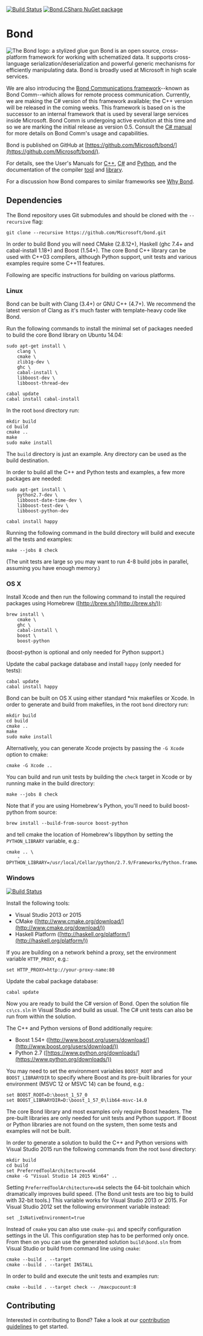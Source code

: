 [![Build Status](https://travis-ci.org/Microsoft/bond.svg?branch=master)](https://travis-ci.org/Microsoft/bond)
[![Bond.CSharp NuGet package](https://img.shields.io/nuget/v/Bond.CSharp.svg?style=flat)](https://Microsoft.github.io/bond/manual/bond_cs.html#nuget-packages)

# Bond

![The Bond logo: a stylized glue gun](https://raw.githubusercontent.com/Microsoft/bond/master/doc/src/logos/bond-logo-64x64-white.png)
Bond is an open source, cross-platform framework for working with schematized
data. It supports cross-language serialization/deserialization and powerful
generic mechanisms for efficiently manipulating data. Bond is broadly used at
Microsoft in high scale services.

We are also introducing the
[Bond Communications framework](https://Microsoft.github.io/bond/manual/bond_comm.html)--known
as Bond Comm--which allows for remote process communication. Currently, we
are making the C# version of this framework available; the C++ version will
be released in the coming weeks. This framework is based on is the successor
to an internal framework that is used by several large services inside
Microsoft. Bond Comm is undergoing active evolution at this time and so we
are marking the initial release as version 0.5. Consult the
[C# manual](https://Microsoft.github.io/bond/manual/bond_cs.html#bond-comm)
for more details on Bond Comm's usage and capabilities.

Bond is published on GitHub at [https://github.com/Microsoft/bond/](https://github.com/Microsoft/bond/).

For details, see the User's Manuals for
[C++](https://Microsoft.github.io/bond/manual/bond_cpp.html),
[C#](https://Microsoft.github.io/bond/manual/bond_cs.html) and
[Python](https://Microsoft.github.io/bond/manual/bond_py.html), and the
documentation of the compiler
[tool](https://microsoft.github.io/bond/manual/compiler.html) and
[library](https://hackage.haskell.org/package/bond).

For a discussion how Bond compares to similar frameworks see [Why Bond](https://Microsoft.github.io/bond/why_bond.html).

## Dependencies

The Bond repository uses Git submodules and should be cloned with the
`--recursive` flag:

    git clone --recursive https://github.com/Microsoft/bond.git

In order to build Bond you will need CMake (2.8.12+), Haskell (ghc 7.4+ and
cabal-install 1.18+) and Boost (1.54+). The core Bond C++ library can be used
with C++03 compilers, although Python support, unit tests and various examples
require some C++11 features.

Following are specific instructions for building on various platforms.

### Linux

Bond can be built with Clang (3.4+) or GNU C++ (4.7+). We recommend the latest
version of Clang as it's much faster with template-heavy code like Bond.

Run the following commands to install the minimal set of packages needed to
build the core Bond library on Ubuntu 14.04:

    sudo apt-get install \
        clang \
        cmake \
        zlib1g-dev \
        ghc \
        cabal-install \
        libboost-dev \
        libboost-thread-dev

    cabal update
    cabal install cabal-install

In the root `bond` directory run:

    mkdir build
    cd build
    cmake ..
    make
    sudo make install

The `build` directory is just an example. Any directory can be used as the build
destination.

In order to build all the C++ and Python tests and examples, a few more
packages are needed:

    sudo apt-get install \
        python2.7-dev \
        libboost-date-time-dev \
        libboost-test-dev \
        libboost-python-dev

    cabal install happy

Running the following command in the build directory will build and execute all
the tests and examples:

    make --jobs 8 check

(The unit tests are large so you may want to run 4-8 build jobs in parallel,
assuming you have enough memory.)

### OS X

Install Xcode and then run the following command to install the required
packages using Homebrew ([http://brew.sh/](http://brew.sh/)):

    brew install \
        cmake \
        ghc \
        cabal-install \
        boost \
        boost-python

(boost-python is optional and only needed for Python support.)

Update the cabal package database and install `happy` (only needed for tests):

    cabal update
    cabal install happy

Bond can be built on OS X using either standard \*nix makefiles or Xcode. In
order to generate and build from makefiles, in the root `bond` directory run:

    mkdir build
    cd build
    cmake ..
    make
    sudo make install

Alternatively, you can generate Xcode projects by passing the `-G Xcode` option
to cmake:

    cmake -G Xcode ..

You can build and run unit tests by building the `check` target in Xcode or by
running make in the build directory:

    make --jobs 8 check

Note that if you are using Homebrew's Python, you'll need to build
boost-python from source:

    brew install --build-from-source boost-python

and tell cmake the location of Homebrew's libpython by setting the
`PYTHON_LIBRARY` variable, e.g.:

    cmake .. \
        -DPYTHON_LIBRARY=/usr/local/Cellar/python/2.7.9/Frameworks/Python.framework/Versions/2.7/lib/libpython2.7.dylib

### Windows

[![Build Status](https://ci.appveyor.com/api/projects/status/github/Microsoft/bond?svg=true&branch=master)](https://ci.appveyor.com/project/sapek/bond/branch/master)

Install the following tools:

- Visual Studio 2013 or 2015
- CMake ([http://www.cmake.org/download/](http://www.cmake.org/download/))
- Haskell Platform ([http://haskell.org/platform/](http://haskell.org/platform/))

If you are building on a network behind a proxy, set the environment variable
`HTTP_PROXY`, e.g.:

    set HTTP_PROXY=http://your-proxy-name:80

Update the cabal package database:

    cabal update

Now you are ready to build the C# version of Bond. Open the solution file
`cs\cs.sln` in Visual Studio and build as usual. The C# unit tests can
also be run from within the solution.

The C++ and Python versions of Bond additionally require:

- Boost 1.54+ ([http://www.boost.org/users/download/](http://www.boost.org/users/download/))
- Python 2.7 ([https://www.python.org/downloads/](https://www.python.org/downloads/))

You may need to set the environment variables `BOOST_ROOT` and `BOOST_LIBRARYDIR`
to specify where Boost and its pre-built libraries for your environment (MSVC 12 or MSVC 14) can be
found, e.g.:

    set BOOST_ROOT=D:\boost_1_57_0
    set BOOST_LIBRARYDIR=D:\boost_1_57_0\lib64-msvc-14.0

The core Bond library and most examples only require Boost headers. The
pre-built libraries are only needed for unit tests and Python support. If Boost
or Python libraries are not found on the system, then some tests and examples will
not be built.

In order to generate a solution to build the C++ and Python versions with Visual
Studio 2015 run the following commands from the root `bond` directory:

    mkdir build
    cd build
    set PreferredToolArchitecture=x64
    cmake -G "Visual Studio 14 2015 Win64" ..

Setting `PreferredToolArchitecture=x64` selects the 64-bit toolchain which
dramatically improves build speed. (The Bond unit tests are too big to build
with 32-bit tools.) This variable works for Visual Studio 2013 or 2015. For
Visual Studio 2012 set the following environment variable instead:

    set _IsNativeEnvironment=true

Instead of `cmake` you can also use `cmake-gui` and specify configuration
settings in the UI. This configuration step has to be performed only once. From
then on you can use the generated solution `build\bond.sln` from Visual Studio
or build from command line using `cmake`:

    cmake --build . --target
    cmake --build . --target INSTALL

In order to build and execute the unit tests and examples run:

    cmake --build . --target check -- /maxcpucount:8

## Contributing

Interested in contributing to Bond? Take a look at our
[contribution guidelines](https://github.com/Microsoft/bond/blob/master/CONTRIBUTING.md)
to get started.

